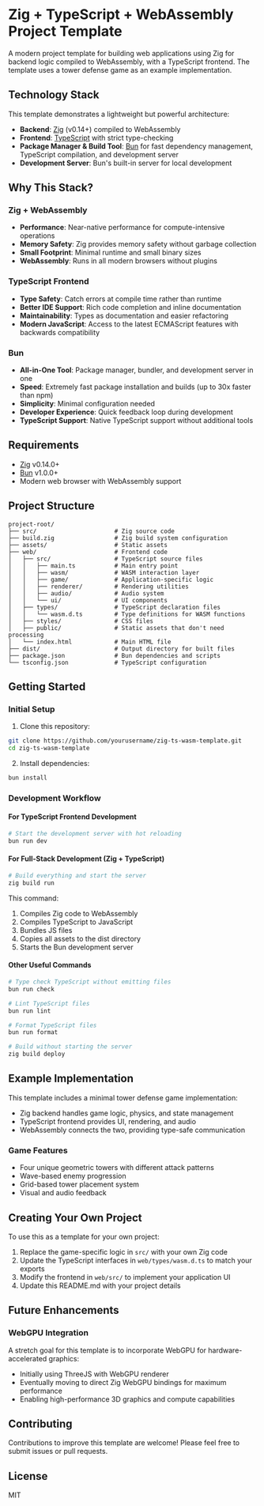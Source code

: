 # Zig + TypeScript + WebAssembly Project Template

A modern project template for building web applications using Zig for backend logic compiled to WebAssembly, with a TypeScript frontend. The template uses a tower defense game as an example implementation.

## Technology Stack

This template demonstrates a lightweight but powerful architecture:

- **Backend**: [Zig](https://ziglang.org/) (v0.14+) compiled to WebAssembly
- **Frontend**: [TypeScript](https://www.typescriptlang.org/) with strict type-checking 
- **Package Manager & Build Tool**: [Bun](https://bun.sh/) for fast dependency management, TypeScript compilation, and development server
- **Development Server**: Bun's built-in server for local development

## Why This Stack?

### Zig + WebAssembly
- **Performance**: Near-native performance for compute-intensive operations
- **Memory Safety**: Zig provides memory safety without garbage collection
- **Small Footprint**: Minimal runtime and small binary sizes
- **WebAssembly**: Runs in all modern browsers without plugins

### TypeScript Frontend
- **Type Safety**: Catch errors at compile time rather than runtime
- **Better IDE Support**: Rich code completion and inline documentation
- **Maintainability**: Types as documentation and easier refactoring
- **Modern JavaScript**: Access to the latest ECMAScript features with backwards compatibility

### Bun
- **All-in-One Tool**: Package manager, bundler, and development server in one
- **Speed**: Extremely fast package installation and builds (up to 30x faster than npm)
- **Simplicity**: Minimal configuration needed
- **Developer Experience**: Quick feedback loop during development
- **TypeScript Support**: Native TypeScript support without additional tools

## Requirements

- [Zig](https://ziglang.org/download/) v0.14.0+
- [Bun](https://bun.sh/docs/installation) v1.0.0+
- Modern web browser with WebAssembly support

## Project Structure

```
project-root/
├── src/                      # Zig source code
├── build.zig                 # Zig build system configuration
├── assets/                   # Static assets
├── web/                      # Frontend code
│   ├── src/                  # TypeScript source files
│   │   ├── main.ts           # Main entry point
│   │   ├── wasm/             # WASM interaction layer
│   │   ├── game/             # Application-specific logic
│   │   ├── renderer/         # Rendering utilities
│   │   ├── audio/            # Audio system
│   │   └── ui/               # UI components
│   ├── types/                # TypeScript declaration files
│   │   └── wasm.d.ts         # Type definitions for WASM functions
│   ├── styles/               # CSS files
│   ├── public/               # Static assets that don't need processing
│   └── index.html            # Main HTML file
├── dist/                     # Output directory for built files
├── package.json              # Bun dependencies and scripts
└── tsconfig.json             # TypeScript configuration
```

## Getting Started

### Initial Setup

1. Clone this repository:
```bash
git clone https://github.com/yourusername/zig-ts-wasm-template.git
cd zig-ts-wasm-template
```

2. Install dependencies:
```bash
bun install
```

### Development Workflow

#### For TypeScript Frontend Development

```bash
# Start the development server with hot reloading
bun run dev
```

#### For Full-Stack Development (Zig + TypeScript)

```bash
# Build everything and start the server
zig build run
```

This command:
1. Compiles Zig code to WebAssembly
2. Compiles TypeScript to JavaScript
3. Bundles JS files
4. Copies all assets to the dist directory
5. Starts the Bun development server

#### Other Useful Commands

```bash
# Type check TypeScript without emitting files
bun run check

# Lint TypeScript files
bun run lint

# Format TypeScript files
bun run format

# Build without starting the server
zig build deploy
```

## Example Implementation

This template includes a minimal tower defense game implementation:

- Zig backend handles game logic, physics, and state management
- TypeScript frontend provides UI, rendering, and audio
- WebAssembly connects the two, providing type-safe communication

### Game Features

- Four unique geometric towers with different attack patterns
- Wave-based enemy progression
- Grid-based tower placement system
- Visual and audio feedback

## Creating Your Own Project

To use this as a template for your own project:

1. Replace the game-specific logic in `src/` with your own Zig code
2. Update the TypeScript interfaces in `web/types/wasm.d.ts` to match your exports
3. Modify the frontend in `web/src/` to implement your application UI
4. Update this README.md with your project details

## Future Enhancements

### WebGPU Integration
A stretch goal for this template is to incorporate WebGPU for hardware-accelerated graphics:
- Initially using ThreeJS with WebGPU renderer
- Eventually moving to direct Zig WebGPU bindings for maximum performance
- Enabling high-performance 3D graphics and compute capabilities

## Contributing

Contributions to improve this template are welcome! Please feel free to submit issues or pull requests.

## License

MIT
